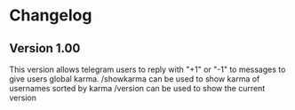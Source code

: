 # Changelog

## Version 1.00

This version allows telegram users to reply with "+1" or "-1" to messages to give users global karma. 
/showkarma can be used to show karma of usernames sorted by karma
/version can be used to show the current version